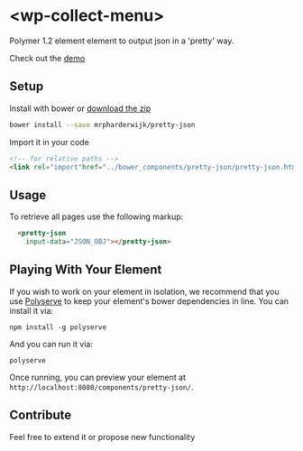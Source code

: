 # &lt;wp-collect-menu&gt;

Polymer 1.2 element element to output json in a 'pretty' way.

Check out the [demo](http://mrpharderwijk.github.io/pretty-json/)

## Setup
Install with bower or [download the zip](https://github.com/mrpharderwijk/pretty-json/archive/v1.0.0.zip)
```bash
bower install --save mrpharderwijk/pretty-json
```
Import it in your code
```html
<!-- for relative paths -->
<link rel="import"href="../bower_components/pretty-json/pretty-json.html">
```

## Usage
To retrieve all pages use the following markup:

```html
  <pretty-json
    input-data="JSON_OBJ"></pretty-json>
```

## Playing With Your Element

If you wish to work on your element in isolation, we recommend that you use
[Polyserve](https://github.com/PolymerLabs/polyserve) to keep your element's
bower dependencies in line. You can install it via:

    npm install -g polyserve

And you can run it via:

    polyserve

Once running, you can preview your element at
`http://localhost:8080/components/pretty-json/`.

## Contribute
Feel free to extend it or propose new functionality
